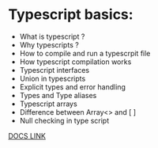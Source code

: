 # Typescript basics:
 - What is typescript ?
 - Why typescripts ?
 - How to compile and run a typescrpit file
 - How typescript compilation works
 - Typescript interfaces
 - Union in typescripts
 - Explicit types and error handling
 - Types and Type aliases
 - Typescript arrays
 - Difference between Array<> and [ ]
 - Null checking in type script
 
[DOCS LINK](https://docs.google.com/document/d/1MopRqTt2ih2p2UUkW2nuPTHV_hOD9W84k8YueiUw_58/edit?usp=sharing)